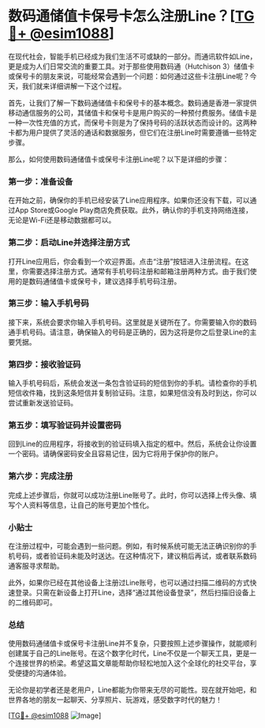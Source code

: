 # 数码通储值卡保号卡怎么注册Line？[[TG💪+ @esim1088](https://t.me/s/esim1088)]

在现代社会，智能手机已经成为我们生活不可或缺的一部分。而通讯软件如Line，更是成为人们日常交流的重要工具。对于那些使用数码通（Hutchison 3）储值卡或保号卡的朋友来说，可能经常会遇到一个问题：如何通过这些卡注册Line呢？今天，我们就来详细讲解一下这个过程。

首先，让我们了解一下数码通储值卡和保号卡的基本概念。数码通是香港一家提供移动通信服务的公司，其储值卡和保号卡是用户购买的一种预付费服务。储值卡是一种一次性充值的方式，而保号卡则是为了保持号码的活跃状态而设计的。这两种卡都为用户提供了灵活的通话和数据服务，但它们在注册Line时需要遵循一些特定步骤。

那么，如何使用数码通储值卡或保号卡注册Line呢？以下是详细的步骤：

### 第一步：准备设备

在开始之前，确保你的手机已经安装了Line应用程序。如果你还没有下载，可以通过App Store或Google Play商店免费获取。此外，确认你的手机支持网络连接，无论是Wi-Fi还是移动数据都可以。

### 第二步：启动Line并选择注册方式

打开Line应用后，你会看到一个欢迎界面。点击“注册”按钮进入注册流程。在这里，你需要选择注册方式。通常有手机号码注册和邮箱注册两种方式。由于我们使用的是数码通储值卡或保号卡，建议选择手机号码注册。

### 第三步：输入手机号码

接下来，系统会要求你输入手机号码。这里就是关键所在了。你需要输入你的数码通手机号码。请注意，确保输入的号码是正确的，因为这将是你之后登录Line的主要凭据。

### 第四步：接收验证码

输入手机号码后，系统会发送一条包含验证码的短信到你的手机。请检查你的手机短信收件箱，找到这条短信并复制验证码。注意，如果短信没有及时到达，你可以尝试重新发送验证码。

### 第五步：填写验证码并设置密码

回到Line的应用程序，将接收到的验证码填入指定的框中。然后，系统会让你设置一个密码。请确保密码安全且容易记住，因为它将用于保护你的账户。

### 第六步：完成注册

完成上述步骤后，你就可以成功注册Line账号了。此时，你可以选择上传头像、填写个人资料等信息，让自己的账号更加个性化。

### 小贴士

在注册过程中，可能会遇到一些问题。例如，有时候系统可能无法正确识别你的手机号码，或者验证码未能及时送达。在这种情况下，建议稍后再试，或者联系数码通客服寻求帮助。

此外，如果你已经在其他设备上注册过Line账号，也可以通过扫描二维码的方式快速登录。只需在新设备上打开Line，选择“通过其他设备登录”，然后扫描旧设备上的二维码即可。

### 总结

使用数码通储值卡或保号卡注册Line并不复杂，只要按照上述步骤操作，就能顺利创建属于自己的Line账号。在这个数字化时代，Line不仅是一个聊天工具，更是一个连接世界的桥梁。希望这篇文章能帮助你轻松地加入这个全球化的社交平台，享受便捷的沟通体验。

无论你是初学者还是老用户，Line都能为你带来无尽的可能性。现在就开始吧，和世界各地的朋友一起聊天、分享照片、玩游戏，感受数字时代的魅力！

[[TG💪+ @esim1088](https://t.me/s/esim1088) ![Image](https://i.postimg.cc/4NQfJmqS/Snipaste-2025-05-13-00-14-12.png)]